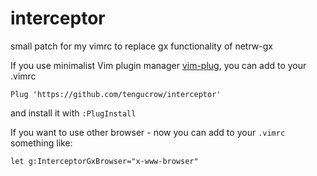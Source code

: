 # interceptor

small patch for my vimrc to replace gx functionality of netrw-gx

If you use minimalist Vim plugin manager [vim-plug](https://github.com/junegunn/vim-plug), you can add to your .vimrc

    Plug 'https://github.com/tengucrow/interceptor'

and install it with `:PlugInstall`

If you want to use other browser - now you can add to your `.vimrc` something like:

    let g:InterceptorGxBrowser="x-www-browser"
